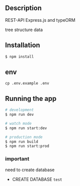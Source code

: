 ## Description

REST-API Express.js and typeORM

tree structure data

## Installation

```bash
$ npm install
```

## env

```
cp .env.example .env
```

## Running the app

```bash
# development
$ npm run dev

# watch mode
$ npm run start:dev

# production mode
$ npm run build
$ npm run start:prod
```

### important

need to create database

- CREATE DATABASE `test`
